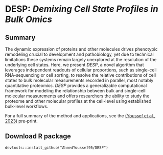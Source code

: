 # DESP: *Demixing Cell State Profiles in Bulk Omics*

## Summary

The dynamic expression of proteins and other molecules drives phenotypic remodeling crucial to development and pathobiology, yet due to technical limitations these systems remain largely unexplored at the resolution of the underlying cell states. Here, we present *DESP*, a novel algorithm that leverages independent readouts of cellular proportions, such as single-cell RNA-sequencing or cell sorting, to resolve the relative contributions of cell states to bulk molecular measurements recorded in parallel, most notably quantitative proteomics. *DESP* provides a generalizable computational framework for modeling the relationship between bulk and single-cell molecular measurements and offers researchers the ability to study the proteome and other molecular profiles at the cell-level using established bulk-level workflows.

For a full summary of the method and applications, see the [(Youssef et al., 2023)](https://www.biorxiv.org/content/10.1101/2023.01.19.524460v1) pre-print.

## Download R package

```devtools::install_github("AhmedYoussef95/DESP")```
